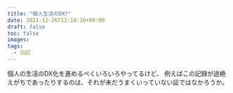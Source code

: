```yaml
---
title: "個人生活のDX?"
date: 2021-12-26T12:10:10+09:00
draft: false
toc: false
images:
tags:
  - 日記
---
```


個人の生活のDX化を進めるべくいろいろやってるけど、
例えばこの記録が途絶えがちであったりするのは、それが未だうまくいっていない証ではなかろうか。
